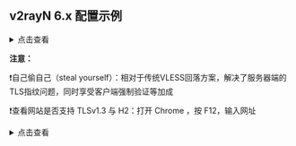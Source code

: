 ## v2rayN 6.x 配置示例

<details><summary>点击查看</summary><br>

![1](https://user-images.githubusercontent.com/88967758/224072201-9d30ea95-1f54-4aea-a347-437392e5ed29.jpg)

</details>

**注意：**

:exclamation:自己偷自己（steal yourself）：相对于传统VLESS回落方案，解决了服务器端的TLS指纹问题，同时享受客户端强制验证等加成

:exclamation:查看网站是否支持 TLSv1.3 与 H2：打开 Chrome ，按 F12，输入网址

<details><summary>点击查看</summary>

![1](https://user-images.githubusercontent.com/88967758/221342263-12c71cca-2d0b-4803-aa19-1270a39bcd71.jpg)

![2](https://user-images.githubusercontent.com/88967758/221342408-28fd48c7-b0b5-48f7-8ec7-8c6dba3f6b1c.jpg)

</details>
